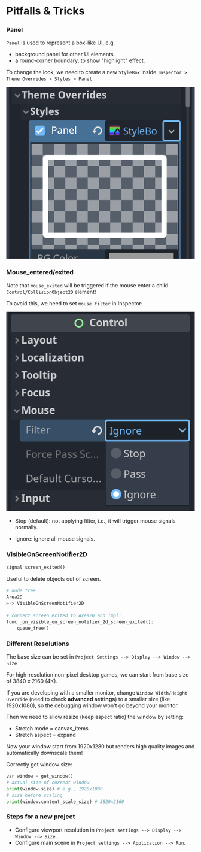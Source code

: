 # Pitfalls & Tricks

### Panel

`Panel` is used to represent a box-like UI, e.g.

* background panel for other UI elements.
* a round-corner boundary, to show "highlight" effect.

To change the look, we need to create a new `StyleBox` inside `Inspector > Theme Overrides > Styles > Panel`

![image-20240813212521766](tricks.assets/image-20240813212521766.png)


### Mouse_entered/exited

Note that `mouse_exited` will be triggered if the mouse enter a child `Control/CollisionObject2D` element!

To avoid this, we need to set `mouse filter` in Inspector:

![image-20240813212853329](tricks.assets/image-20240813212853329.png)

* Stop (default): not applying filter, i.e., it will trigger mouse signals normally.

* Ignore: ignore all mouse signals.

  

### VisibleOnScreenNotifier2D

```python
signal screen_exited()
```

Useful to delete objects out of screen.

```python
# node tree
Area2D
⊢-> VisibleOnScreenNotifier2D 

# connect screen_exited to Area2D and impl:
func _on_visible_on_screen_notifier_2d_screen_exited():
	queue_free()
```



### Different Resolutions

The base size can be set in `Project Settings --> Display --> Window --> Size`

For high-resolution non-pixel desktop games, we can start from base size of 3840 x 2160 (4K).

If you are developing with a smaller monitor, change `Window Width/Height Override` (need to check **advanced settings**) to a smaller size (like 1920x1080), so the debugging window won't go beyond your monitor.

Then we need to allow resize (keep aspect ratio) the window by setting:

* Stretch mode = canvas_items
* Stretch aspect = expand

Now your window start from 1920x1280 but renders high quality images and automatically downscale them!

Correctly get window size:

```python
var window = get_window()
# actual size of current window
print(window.size) # e.g., 1920x1080
# size before scaling
print(window.content_scale_size) # 3820x2160
```



### Steps for a new project

* Configure viewport resolution in `Project settings --> Display --> Window --> Size` .
* Configure main scene in `Project settings --> Application --> Run`.

